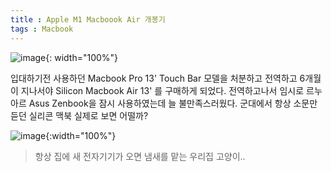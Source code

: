 ```yaml
---
title : Apple M1 Macboook Air 개봉기
tags : Macbook
---
```

![image](https://i.ibb.co/VThHvrH/Kakao-Talk-Photo-2021-03-17-08-26-33.jpg){: width="100%"}

입대하기전 사용하던 Macbook Pro 13' Touch Bar 모델을 처분하고 전역하고 6개월이 지나서야 Silicon Macbook Air 13' 를 구매하게 되었다. 전역하고나서 임시로 르누아르 Asus Zenbook을 잠시 사용하였는데 늘 불만족스러웠다. 군대에서 항상 소문만 듣던 실리콘 맥북 실제로 보면 어떨까?

![image](https://i.ibb.co/QJP0V9w/Kakao-Talk-Photo-2021-03-17-08-26-43.jpg){:width="100%"}
> 항상 집에 새 전자기기가 오면 냄새를 맡는 우리집 고양이..

